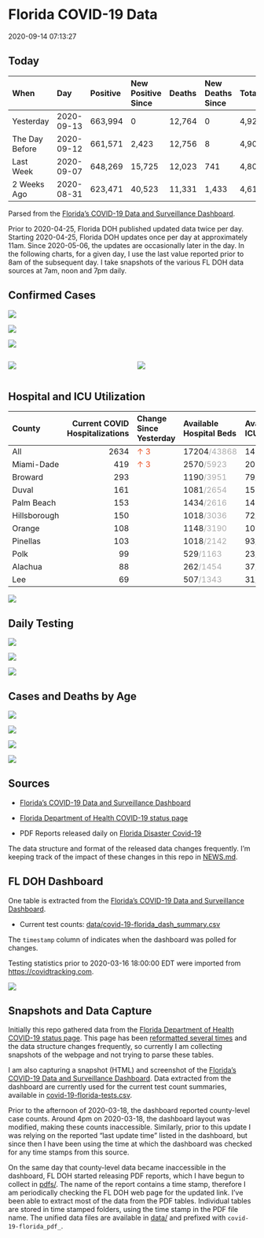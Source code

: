 Florida COVID-19 Data
================
2020-09-14 07:13:27

## Today

| When           | Day        | Positive | New Positive Since | Deaths | New Deaths Since | Total     |
| :------------- | :--------- | :------- | :----------------- | :----- | :--------------- | :-------- |
| Yesterday      | 2020-09-13 | 663,994  | 0                  | 12,764 | 0                | 4,923,930 |
| The Day Before | 2020-09-12 | 661,571  | 2,423              | 12,756 | 8                | 4,901,680 |
| Last Week      | 2020-09-07 | 648,269  | 15,725             | 12,023 | 741              | 4,801,684 |
| 2 Weeks Ago    | 2020-08-31 | 623,471  | 40,523             | 11,331 | 1,433            | 4,615,539 |

Parsed from the [Florida’s COVID-19 Data and Surveillance
Dashboard](https://fdoh.maps.arcgis.com/apps/opsdashboard/index.html#/8d0de33f260d444c852a615dc7837c86).

Prior to 2020-04-25, Florida DOH published updated data twice per day.
Starting 2020-04-25, Florida DOH updates once per day at approximately
11am. Since 2020-05-06, the updates are occasionally later in the day.
In the following charts, for a given day, I use the last value reported
prior to 8am of the subsequent day. I take snapshots of the various FL
DOH data sources at 7am, noon and 7pm daily.

## Confirmed Cases

![](plots/covid-19-florida-daily-test-changes.png)

![](plots/covid-19-florida-deaths-by-day.png)

![](plots/covid-19-florida-county-top-6.png)

<div class="columns">

<div class="column is-full-mobile">

![](plots/covid-19-florida-testing.png)

</div>

<div class="column is-full-mobile">

![](plots/covid-19-florida-total-positive.png)

</div>

</div>

## Hospital and ICU Utilization

| County       | Current COVID Hospitalizations | Change Since Yesterday                  | Available Hospital Beds                      | Available ICU Beds                         |
| :----------- | -----------------------------: | :-------------------------------------- | :------------------------------------------- | :----------------------------------------- |
| All          |                           2634 | <span style="color: #EC4E20">↑ 3</span> | 17204<span style="color: #aaa">/43868</span> | 1496<span style="color: #aaa">/4523</span> |
| Miami-Dade   |                            419 | <span style="color: #EC4E20">↑ 3</span> | 2570<span style="color: #aaa">/5923</span>   | 201<span style="color: #aaa">/746</span>   |
| Broward      |                            293 |                                         | 1190<span style="color: #aaa">/3951</span>   | 79<span style="color: #aaa">/374</span>    |
| Duval        |                            161 |                                         | 1081<span style="color: #aaa">/2654</span>   | 155<span style="color: #aaa">/282</span>   |
| Palm Beach   |                            153 |                                         | 1434<span style="color: #aaa">/2616</span>   | 148<span style="color: #aaa">/256</span>   |
| Hillsborough |                            150 |                                         | 1018<span style="color: #aaa">/3036</span>   | 72<span style="color: #aaa">/324</span>    |
| Orange       |                            108 |                                         | 1148<span style="color: #aaa">/3190</span>   | 108<span style="color: #aaa">/264</span>   |
| Pinellas     |                            103 |                                         | 1018<span style="color: #aaa">/2142</span>   | 93<span style="color: #aaa">/222</span>    |
| Polk         |                             99 |                                         | 529<span style="color: #aaa">/1163</span>    | 23<span style="color: #aaa">/108</span>    |
| Alachua      |                             88 |                                         | 262<span style="color: #aaa">/1454</span>    | 37<span style="color: #aaa">/271</span>    |
| Lee          |                             69 |                                         | 507<span style="color: #aaa">/1343</span>    | 31<span style="color: #aaa">/109</span>    |

![](plots/covid-19-florida-icu-usage.png)

## Daily Testing

![](plots/covid-19-florida-tests-per-case.png)

<!-- ![](plots/covid-19-florida-change-new-cases.png) -->

![](plots/covid-19-florida-tests-percent-positive.png)

![](plots/covid-19-florida-test-and-case-growth.png)

## Cases and Deaths by Age

![](plots/covid-19-florida-weekly-events-by-age.png)

![](plots/covid-19-florida-age.png)

![](plots/covid-19-florida-age-deaths.png)

![](plots/covid-19-florida-age-sex.png)

## Sources

  - [Florida’s COVID-19 Data and Surveillance
    Dashboard](https://fdoh.maps.arcgis.com/apps/opsdashboard/index.html#/8d0de33f260d444c852a615dc7837c86)

  - [Florida Department of Health COVID-19 status
    page](http://www.floridahealth.gov/diseases-and-conditions/COVID-19/)

  - PDF Reports released daily on [Florida Disaster
    Covid-19](http://www.floridahealth.gov/diseases-and-conditions/COVID-19/)

The data structure and format of the released data changes frequently.
I’m keeping track of the impact of these changes in this repo in
[NEWS.md](NEWS.md).

## FL DOH Dashboard

One table is extracted from the [Florida’s COVID-19 Data and
Surveillance
Dashboard](https://fdoh.maps.arcgis.com/apps/opsdashboard/index.html#/8d0de33f260d444c852a615dc7837c86).

  - Current test counts:
    [data/covid-19-florida\_dash\_summary.csv](data/covid-19-florida_dash_summary.csv)

The `timestamp` column of indicates when the dashboard was polled for
changes.

Testing statistics prior to 2020-03-16 18:00:00 EDT were imported from
<https://covidtracking.com>.

![](screenshots/fodh_maps_arcgis_com__apps__opsdashboard.png)

## Snapshots and Data Capture

Initially this repo gathered data from the [Florida Department of Health
COVID-19 status
page](http://www.floridahealth.gov/diseases-and-conditions/COVID-19/).
This page has been [reformatted several
times](screenshots/floridahealth_gov__diseases-and-conditions__COVID-19.png)
and the data structure changes frequently, so currently I am collecting
snapshots of the webpage and not trying to parse these tables.

I am also capturing a snapshot (HTML) and screenshot of the [Florida’s
COVID-19 Data and Surveillance
Dashboard](https://fdoh.maps.arcgis.com/apps/opsdashboard/index.html#/8d0de33f260d444c852a615dc7837c86).
Data extracted from the dashboard are currently used for the current
test count summaries, available in
[covid-19-florida-tests.csv](covid-19-florida-tests.csv).

Prior to the afternoon of 2020-03-18, the dashboard reported
county-level case counts. Around 4pm on 2020-03-18, the dashboard layout
was modified, making these counts inaccessible. Similarly, prior to this
update I was relying on the reported “last update time” listed in the
dashboard, but since then I have been using the time at which the
dashboard was checked for any time stamps from this source.

On the same day that county-level data became inaccessible in the
dashboard, FL DOH started releasing PDF reports, which I have begun to
collect in [pdfs/](pdfs/). The name of the report contains a time stamp,
therefore I am periodically checking the FL DOH web page for the updated
link. I’ve been able to extract most of the data from the PDF tables.
Individual tables are stored in time stamped folders, using the time
stamp in the PDF file name. The unified data files are available in
[data/](data/) and prefixed with `covid-19-florida_pdf_`.
